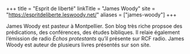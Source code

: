 +++
title = "Esprit de liberté"
linkTitle = "James Woody"
site = "https://espritdeliberte.leswoody.net/"
aliases = ["james-woody"]
+++

James Woody est pasteur à Montpellier. Son blog très riche propsoe des prédications, des conférences, des études bibliques. Il relaie également l’émission de radio *Échos protestants* qu’il présente sur RCF radio. James Woody est auteur de plusieurs livres présentés sur son site.
